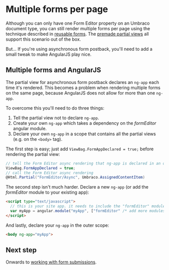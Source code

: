 # Multiple forms per page
Although you can only have one Form Editor property on an Umbraco document type, you can still render multiple forms per page using the technique described in [reusable forms](reuse.md). The [premade partial views](Render.md) all support this scenario out of the box. 

But... If you're using asynchronous form postback, you'll need to add a small tweak to make AngularJS play nice.

## Multiple forms and AngularJS
The partial view for asynchronous form postback declares an `ng-app` each time it's rendered. This becomes a problem when rendering multiple forms on the same page, because AngularJS does not allow for more than one `ng-app`.

To overcome this you'll need to do three things:

1. Tell the partial view not to declare `ng-app`.
2. Create your own `ng-app` which takes a dependency on the *formEditor* angular module.
3. Declare your own `ng-app` in a scope that contains all the partial views (e.g. on the `<body>` tag).

The first step is easy; just add `ViewBag.FormAppDeclared = true;` before rendering the partial view: 

```cs
// tell the Form Editor async rendering that ng-app is declared in an outer scope
ViewBag.FormAppDeclared = true;
// call the Form Editor async rendering
@Html.Partial("FormEditor/Async", Umbraco.AssignedContentItem)
```

The second step isn't much harder. Declare a new `ng-app` (or add the *formEditor* module to your existing app):

```html
<script type="text/javascript">
  // this is your site app. it needs to include the "formEditor" module.
  var myApp = angular.module("myApp", ["formEditor" /* add more modules to your app here */])
</script>
```

And lastly, declare your `ng-app` in the outer scope:
```html
<body ng-app="myApp">
```

## Next step
Onwards to [working with form submissions](submissions.md).